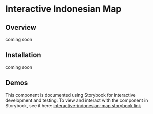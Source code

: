 # Interactive Indonesian Map

## Overview

coming soon

## Installation

coming soon

## Demos

This component is documented using Storybook for interactive development and testing. To view and interact with the component in Storybook, see it here:
[interactive-indonesian-map storybook link](https://65d80fb3be1c0f4bf73881e8-cjlmucaevf.chromatic.com/)
